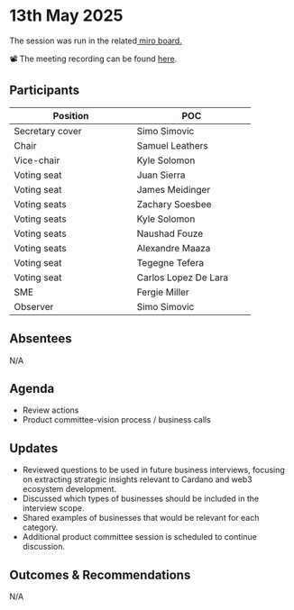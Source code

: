 # 13th May 2025

The session was run in the related[ miro board.](https://miro.com/app/board/uXjVKro_lxs=/)&#x20;

📽️ The meeting recording can be found [here](https://drive.google.com/file/d/13nZ2b7cgWNfY_ScNfXgjA6d4B7Xvvsnj/view?usp=sharing).

## Participants

<table><thead><tr><th width="202">Position</th><th width="194">POC</th></tr></thead><tbody><tr><td>Secretary cover</td><td>Simo Simovic</td></tr><tr><td>Chair</td><td>Samuel Leathers</td></tr><tr><td>Vice-chair</td><td>Kyle Solomon</td></tr><tr><td>Voting seat</td><td>Juan Sierra</td></tr><tr><td>Voting seat</td><td>James Meidinger</td></tr><tr><td>Voting seats</td><td>Zachary Soesbee</td></tr><tr><td>Voting seats</td><td>Kyle Solomon</td></tr><tr><td>Voting seats</td><td>Naushad Fouze </td></tr><tr><td>Voting seats</td><td>Alexandre Maaza</td></tr><tr><td>Voting seat</td><td>Tegegne Tefera</td></tr><tr><td>Voting seat</td><td>Carlos Lopez De Lara</td></tr><tr><td>SME</td><td>Fergie Miller</td></tr><tr><td>Observer</td><td>Simo Simovic</td></tr></tbody></table>

## Absentees

N/A

## Agenda

* Review actions
* Product committee-vision process / business calls

## Updates

* Reviewed questions to be used in future business interviews, focusing on extracting strategic insights relevant to Cardano and web3 ecosystem development.
* Discussed which types of businesses should be included in the interview scope.
* Shared examples of businesses that would be relevant for each category.
* Additional product committee session is scheduled to continue discussion.

## Outcomes & Recommendations

N/A
